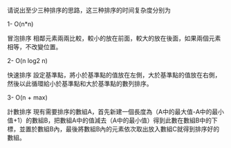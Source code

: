 请说出至少三种排序的思路，这三种排序的时间复杂度分别为

1- O(n*n)

冒泡排序
相鄰元素兩兩比較，較小的放在前面，較大的放在後面，如果兩個元素相等，不改變位置。



2- O(n log2 n)

快速排序
設定基準點，將小於基準點的值放在左側，大於基準點的值放在右側，然後以此循環給小於基準點和大於基準點的數列排序。



3- O(n + max)

計數排序
現有需要排序的數組A，首先新建一個長度為（A中的最大值-A中的最小值+1）的數組B，把數組A中的值減去（A中的最小值）得到此數在數組B中的下標，並置於數組B內，最後將數組B內的元素依次取出放入數組C就得到排序好的數組。